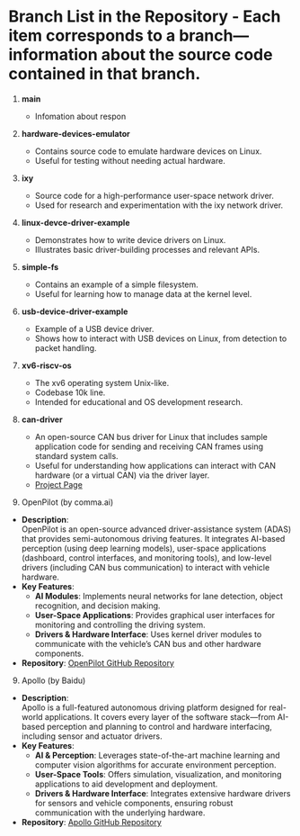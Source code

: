 ﻿# Branch List in the Repository - Each item corresponds to a branch—information about the source code contained in that branch.

1. **main**  
   - Infomation about respon

2. **hardware-devices-emulator**  
   - Contains source code to emulate hardware devices on Linux.  
   - Useful for testing without needing actual hardware.

3. **ixy**  
   - Source code for a high-performance user-space network driver.  
   - Used for research and experimentation with the ixy network driver.

4. **linux-devce-driver-example**  
   - Demonstrates how to write device drivers on Linux.  
   - Illustrates basic driver-building processes and relevant APIs.

5. **simple-fs**  
   - Contains an example of a simple filesystem.  
   - Useful for learning how to manage data at the kernel level.

6. **usb-device-driver-example**  
   - Example of a USB device driver.  
   - Shows how to interact with USB devices on Linux, from detection to packet handling.

7. **xv6-riscv-os**  
   - The xv6 operating system Unix-like.  
   - Codebase 10k line.
   - Intended for educational and OS development research.


7. **can-driver**  
    - An open-source CAN bus driver for Linux that includes sample application code for sending and receiving CAN frames using standard system calls.  
    - Useful for understanding how applications can interact with CAN hardware (or a virtual CAN) via the driver layer.  
    - [Project Page](https://gitlab.com/hjoertel/can4linux)


8. OpenPilot (by comma.ai)
- **Description**:  
  OpenPilot is an open-source advanced driver-assistance system (ADAS) that provides semi-autonomous driving features. It integrates AI-based perception (using deep learning models), user-space applications (dashboard, control interfaces, and monitoring tools), and low-level drivers (including CAN bus communication) to interact with vehicle hardware.
- **Key Features**:  
  - **AI Modules**: Implements neural networks for lane detection, object recognition, and decision making.
  - **User-Space Applications**: Provides graphical user interfaces for monitoring and controlling the driving system.
  - **Drivers & Hardware Interface**: Uses kernel driver modules to communicate with the vehicle’s CAN bus and other hardware components.
- **Repository**: [OpenPilot GitHub Repository](https://github.com/commaai/openpilot)


9. Apollo (by Baidu)
- **Description**:  
  Apollo is a full-featured autonomous driving platform designed for real-world applications. It covers every layer of the software stack—from AI-based perception and planning to control and hardware interfacing, including sensor and actuator drivers.
- **Key Features**:  
  - **AI & Perception**: Leverages state-of-the-art machine learning and computer vision algorithms for accurate environment perception.
  - **User-Space Tools**: Offers simulation, visualization, and monitoring applications to aid development and deployment.
  - **Drivers & Hardware Interface**: Integrates extensive hardware drivers for sensors and vehicle components, ensuring robust communication with the underlying hardware.
- **Repository**: [Apollo GitHub Repository](https://github.com/ApolloAuto/apollo)








